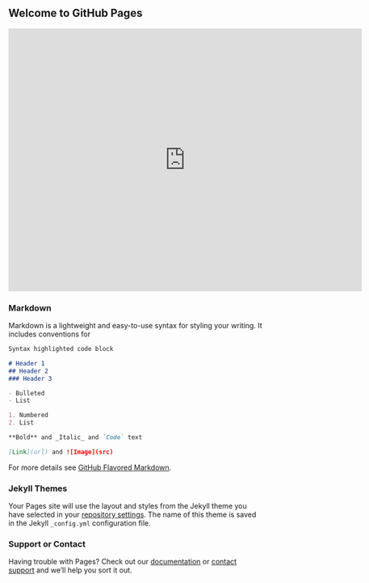 ## Welcome to GitHub Pages
<iframe src="https://docs.google.com/forms/d/e/1FAIpQLSfumI6mpEmXgv9NjqIDjfxehsKerCswdfnbaJlB8RKuQayCsw/viewform?embedded=true" width="700" height="520" frameborder="0" marginheight="0" marginwidth="0">Chargement…</iframe>

### Markdown

Markdown is a lightweight and easy-to-use syntax for styling your writing. It includes conventions for

```markdown
Syntax highlighted code block

# Header 1
## Header 2
### Header 3

- Bulleted
- List

1. Numbered
2. List

**Bold** and _Italic_ and `Code` text

[Link](url) and ![Image](src)
```

For more details see [GitHub Flavored Markdown](https://guides.github.com/features/mastering-markdown/).

### Jekyll Themes

Your Pages site will use the layout and styles from the Jekyll theme you have selected in your [repository settings](https://github.com/sndong-git/M2GSI_20-21_ProgramSystem/settings). The name of this theme is saved in the Jekyll `_config.yml` configuration file.

### Support or Contact

Having trouble with Pages? Check out our [documentation](https://docs.github.com/categories/github-pages-basics/) or [contact support](https://support.github.com/contact) and we’ll help you sort it out.

